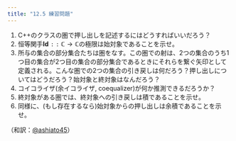 ```yaml
---
title: "12.5 練習問題"
---
```


1. C++のクラスの圏で押し出しを記述するにはどうすればいいだろう？
2. 恒等関手$\mathbf{Id} \mathtt{::}\   \mathbb{C} \to \mathbb{C}$の極限は始対象であることを示せ。
3. 所与の集合の部分集合たちは圏をなす。この圏での射は、2つの集合のうち1つ目の集合が2つ目の集合の部分集合であるときにそれらを繋ぐ矢印として定義される。こんな圏での2つの集合の引き戻しは何だろう？押し出しについてはどうだろう？始対象と終対象はなんだろう？
4. コイコライザ(余イコライザ, coequalizer)が何か推測できるだろうか？
5. 終対象がある圏では、終対象への引き戻しは積であることを示せ。
6. 同様に、(もし存在するなら)始対象からの押し出しは余積であることを示せ。



（和訳：[@ashiato45](https://twitter.com/ashiato45)）
